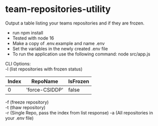 # team-repositories-utility

Output a table listing your teams repositories and if they are frozen.

-  run npm install
-  Tested with node 16
-  Make a copy of .env.example and name .env
-  Set the variables in the newly created .env file
-  To run the application use the following command: node src/app.js

CLI Options:  
-l (list repositories with frozen status)

| Index | RepoName       | IsFrozen |
| ----- | -------------- | -------- |
| 0     | 'force-CSIDDP' | false    |

-f (freeze repository)  
-t (thaw repository)  
-r (Single Repo, pass the index from list response)
-a (All repositories in your .env file)
